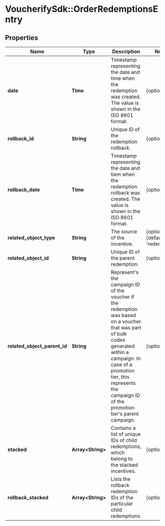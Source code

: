 # VoucherifySdk::OrderRedemptionsEntry

## Properties

| Name | Type | Description | Notes |
| ---- | ---- | ----------- | ----- |
| **date** | **Time** | Timestamp representing the date and time when the redemption was created. The value is shown in the ISO 8601 format. | [optional] |
| **rollback_id** | **String** | Unique ID of the redemption rollback. | [optional] |
| **rollback_date** | **Time** | Timestamp representing the date and tiem when the redemption rollback was created. The value is shown in the ISO 8601 format. | [optional] |
| **related_object_type** | **String** | The source of the incentive. | [optional][default to &#39;redemption&#39;] |
| **related_object_id** | **String** | Unique ID of the parent redemption. | [optional] |
| **related_object_parent_id** | **String** | Represent&#39;s the campaign ID of the voucher if the redemption was based on a voucher that was part of bulk codes generated within a campaign. In case of a promotion tier, this represents the campaign ID of the promotion tier&#39;s parent campaign. | [optional] |
| **stacked** | **Array&lt;String&gt;** | Contains a list of unique IDs of child redemptions, which belong to the stacked incentives. | [optional] |
| **rollback_stacked** | **Array&lt;String&gt;** | Lists the rollback redemption IDs of the particular child redemptions. | [optional] |

